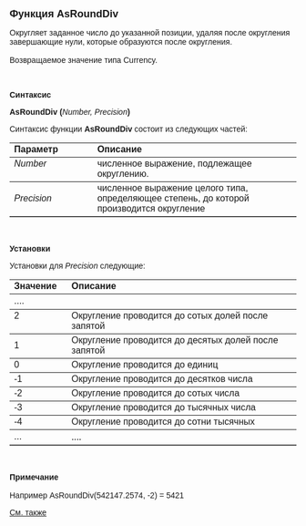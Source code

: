 ﻿<html>
<head>
<title>AsRoundDiv</title>
</head>

<body>

<p><strong><font size="4" face="Arial">Функция AsRoundDiv</font></strong></p>

<p><font face="Arial">Округляет заданное число до указанной позиции, 
удаляя после округления завершающие нули, которые образуются после округления. <br>
<br>
Возвращаемое значение типа Currency.</font></p>

<p>&nbsp;</p>

<p class="label"><font face="Arial"><b>Синтаксис</b></font></p>

<p><font face="Arial"><strong>AsRoundDiv (</strong><em>Number, 
Precision</em><strong>)</strong></font></p>

<p><font face="Arial">Синтаксис функции <strong>AsRoundDiv</strong>
состоит из следующих частей:</font></p>

<table border="1" cellPadding="5" cols="2" frame="below" rules="rows">
<TBODY>
  <tr vAlign="top">
    <td class="label" width="29%"><font face="Arial"><b>Параметр</b></font></td>
    <td class="label" width="71%"><font face="Arial"><strong>Описание</strong></font></td>
  </tr>
  <tr vAlign="top">
    <td width="29%"><font face="Arial"><em>Number</em></font></td>
    <td width="71%"><font face="Arial">численное выражение, подлежащее 
	округлению.</font></td>
  </tr>
  <tr>
    <td width="29%"><font face="Arial"><em>Precision</em></font></td>
    <td width="71%"><font face="Arial">численное выражение целого 
	типа, определяющее степень, до которой производится округление</font></td>
  </tr>
</table>

<p class="label">&nbsp;</p>

<p class="label"><font face="Arial"><b>Установки</b></font></p>

<p><font face="Arial">Установки для <em>Precision</em>
следующие:</font></p>

<table border="1" cellPadding="5" cols="2" frame="below" rules="rows">
<TBODY>
  <tr vAlign="top">
    <td class="label" width="20%"><font face="Arial"><strong>Значение</strong></font></td>
    <td class="label" width="80%"><font face="Arial"><strong>Описание</strong></font></td>
  </tr>
  <tr>
    <td width="20%"><font face="Arial">....</font></td>
    <td width="80%">&nbsp;</td>
  </tr>
  <tr vAlign="top">
    <td width="20%"><font face="Arial">2</font></td>
    <td width="80%"><font face="Arial">Округление проводится до сотых 
	долей после запятой</font></td>
  </tr>
  <tr>
    <td width="20%"><font face="Arial">1</font></td>
    <td width="80%"><font face="Arial">Округление проводится до 
	десятых долей после запятой</font></td>
  </tr>
  <tr>
    <td width="20%"><font face="Arial">0</font></td>
    <td width="80%"><font face="Arial">Округление проводится до единиц</font></td>
  </tr>
  <tr>
    <td width="20%"><font face="Arial">-1</font></td>
    <td width="80%"><font face="Arial">Округление проводится до 
	десятков числа</font></td>
  </tr>
  <tr>
    <td width="20%"><font face="Arial">-2</font></td>
    <td width="80%"><font face="Arial">Округление проводится до сотых 
	числа</font></td>
  </tr>
  <tr>
    <td width="20%"><font face="Arial">-3</font></td>
    <td width="80%"><font face="Arial">Округление проводится до 
	тысячных числа</font></td>
  </tr>
  <tr>
    <td width="20%"><font face="Arial">-4</font></td>
    <td width="80%"><font face="Arial">Округление проводится до сотни 
	тысячных</font></td>
  </tr>
  <tr>
    <td width="20%"><font face="Arial">...</font></td>
    <td width="80%">....</td>
  </tr>
</table>

<p class="label">&nbsp;</p>

<p class="label"><font face="Arial"><b>Примечание<br>
<br>
</b>Например AsRoundDiv(542147.2574, -2) = 5421</font></p>

<p class="label"><a href="AsRound.html"><font face="Arial">См. также</font></a></p>
</body>
</html>
